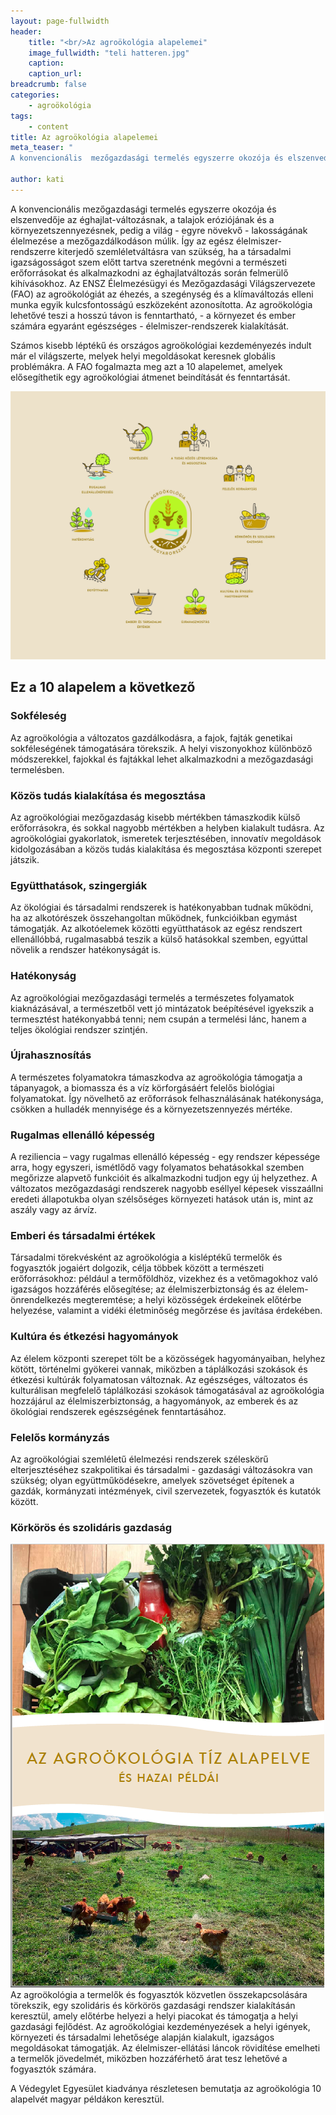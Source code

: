 ```yaml
---
layout: page-fullwidth
header: 
    title: "<br/>Az agroökológia alapelemei"
    image_fullwidth: "teli hatteren.jpg"
    caption:
    caption_url: 
breadcrumb: false
categories:
    - agroökológia
tags:
    - content
title: Az agroökológia alapelemei
meta_teaser: "
A konvencionális  mezőgazdasági termelés egyszerre okozója és elszenvedője az éghajlat-változásnak, a talajok eróziójának és a környezetszennyezésnek, pedig a világ - egyre növekvő - lakosságának élelmezése a mezőgazdálkodáson múlik.  Így az egész élelmiszer-rendszerre kiterjedő szemléletváltásra van  szükség, ha a társadalmi igazságosságot szem előtt tartva szeretnénk megóvni a természeti erőforrásokat és alkalmazkodni az éghajlatváltozás során felmerülő kihívásokhoz. Az ENSZ Élelmezésügyi és Mezőgazdasági Világszervezete (FAO) az agroökológiát az éhezés, a szegénység és a klímaváltozás elleni munka egyik kulcsfontosságú eszközeként azonosította. Az agroökológia lehetővé teszi a  hosszú távon is  fenntartható, - a környezet és ember számára egyaránt egészséges - élelmiszer-rendszerek kialakítását."

author: kati
---
```


A konvencionális  mezőgazdasági termelés egyszerre okozója és elszenvedője az éghajlat-változásnak, a talajok eróziójának és a környezetszennyezésnek, pedig a világ - egyre növekvő - lakosságának élelmezése a mezőgazdálkodáson múlik.  Így az egész élelmiszer-rendszerre kiterjedő szemléletváltásra van  szükség, ha a társadalmi igazságosságot szem előtt tartva szeretnénk megóvni a természeti erőforrásokat és alkalmazkodni az éghajlatváltozás során felmerülő kihívásokhoz. Az ENSZ Élelmezésügyi és Mezőgazdasági Világszervezete (FAO) az agroökológiát az éhezés, a szegénység és a klímaváltozás elleni munka egyik kulcsfontosságú eszközeként azonosította. Az agroökológia lehetővé teszi a  hosszú távon is  fenntartható, - a környezet és ember számára egyaránt egészséges - élelmiszer-rendszerek kialakítását.

Számos kisebb léptékű és  országos agroökológiai kezdeményezés indult már el világszerte, melyek helyi megoldásokat keresnek globális problémákra. 
A FAO fogalmazta meg azt a 10 alapelemet, amelyek   elősegíthetik egy agroökológiai átmenet beindítását és fenntartását. 

![10 alapelem kép](/images/ikonok-korbe.jpg)

## Ez a  10 alapelem a következő

### Sokféleség
Az agroökológia a változatos gazdálkodásra, a fajok, fajták genetikai sokféleségének támogatására törekszik.  A helyi viszonyokhoz különböző módszerekkel, fajokkal és fajtákkal lehet alkalmazkodni a mezőgazdasági termelésben. 

### Közös tudás kialakítása és megosztása
Az agroökológiai mezőgazdaság kisebb mértékben támaszkodik külső erőforrásokra, és sokkal nagyobb mértékben a helyben kialakult tudásra. Az agroökológiai gyakorlatok, ismeretek terjesztésében, innovatív megoldások kidolgozásában a közös tudás kialakítása  és megosztása központi szerepet játszik.

### Együtthatások, szingergiák

Az ökológiai és társadalmi rendszerek is hatékonyabban tudnak működni, ha az alkotórészek összehangoltan működnek, funkcióikban egymást támogatják. Az alkotóelemek közötti együtthatások az egész rendszert ellenállóbbá, rugalmasabbá teszik a külső hatásokkal szemben, egyúttal növelik a rendszer hatékonyságát is. 

### Hatékonyság
Az agroökológiai mezőgazdasági termelés a természetes folyamatok kiaknázásával, a természetből vett jó mintázatok beépítésével igyekszik a termesztést hatékonyabbá tenni; nem csupán a  termelési lánc, hanem a teljes ökológiai rendszer szintjén. 

### Újrahasznosítás
A természetes folyamatokra támaszkodva az agroökológia támogatja a tápanyagok, a biomassza és a víz körforgásáért felelős  biológiai folyamatokat. Így növelhető az erőforrások felhasználásának hatékonysága, csökken a hulladék mennyisége és a környezetszennyezés mértéke. 

### Rugalmas ellenálló képesség
A reziliencia – vagy rugalmas ellenálló képesség - egy rendszer képessége arra, hogy egyszeri, ismétlődő vagy folyamatos behatásokkal szemben megőrizze alapvető funkcióit és alkalmazkodni tudjon egy új helyzethez. A változatos mezőgazdasági rendszerek nagyobb eséllyel képesek visszaállni eredeti állapotukba olyan szélsőséges környezeti hatások után is, mint az aszály vagy  az árvíz.

### Emberi és társadalmi értékek
Társadalmi törekvésként az agroökológia a kisléptékű termelők és fogyasztók jogaiért dolgozik, célja többek között a természeti erőforrásokhoz:  például a termőföldhöz, vizekhez és a vetőmagokhoz való igazságos hozzáférés elősegítése; az élelmiszerbiztonság és az élelem-önrendelkezés megteremtése; a helyi közösségek érdekeinek előtérbe helyezése, valamint a vidéki életminőség megőrzése és javítása érdekében. 

### Kultúra és étkezési hagyományok
Az élelem központi szerepet tölt be a közösségek hagyományaiban, helyhez kötött, történelmi gyökerei vannak, miközben a táplálkozási szokások és étkezési kultúrák folyamatosan változnak.  Az egészséges, változatos és kulturálisan megfelelő táplálkozási szokások támogatásával az agroökológia hozzájárul az élelmiszerbiztonság, a hagyományok, az emberek és az ökológiai rendszerek  egészségének fenntartásához.

### Felelős kormányzás
Az agroökológiai szemléletű élelmezési rendszerek széleskörű elterjesztéséhez szakpolitikai és társadalmi - gazdasági változásokra van szükség; olyan együttműködésekre, amelyek szövetséget építenek a gazdák, kormányzati intézmények, civil szervezetek, fogyasztók és kutatók között.

### Körkörös és szolidáris gazdaság
<a href="/images/Az-Agrookologia_tiz_alapelve.02.16-1.pdf" class="th"><img src="/images/alapelv-kiadvany-thumbnail.png"/></a>
Az agroökológia a termelők és fogyasztók  közvetlen összekapcsolására törekszik,  egy szolidáris és körkörös gazdasági rendszer kialakításán keresztül, amely előtérbe helyezi a helyi piacokat és támogatja a helyi gazdasági fejlődést. Az agroökológiai kezdeményezések a helyi igények, környezeti és társadalmi lehetősége alapján kialakult, igazságos megoldásokat támogatják. Az élelmiszer-ellátási láncok rövidítése emelheti a termelők jövedelmét, miközben hozzáférhető árat tesz lehetővé a fogyasztók számára.

A Védegylet Egyesület kiadványa részletesen bemutatja az agroökológia 10 alapelvét magyar példákon keresztül. 


